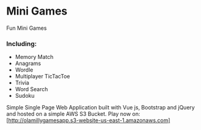# Mini Games
 Fun Mini Games
 ### Including:
 * Memory Match
 * Anagrams
 * Wordle
 * Multiplayer TicTacToe
 * Trivia
 * Word Search
 * Sudoku

Simple Single Page Web Application built with Vue js, Bootstrap and jQuery and hosted on a simple AWS S3 Bucket.
Play now on: [http://olamillygamesapp.s3-website-us-east-1.amazonaws.com]
